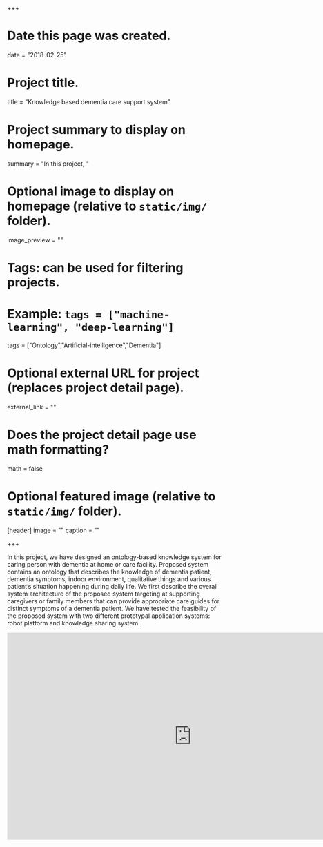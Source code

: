 +++
# Date this page was created.
date = "2018-02-25"

# Project title.
title = "Knowledge based dementia care support system"

# Project summary to display on homepage.
summary = "In this project, "

# Optional image to display on homepage (relative to `static/img/` folder).
image_preview = ""

# Tags: can be used for filtering projects.
# Example: `tags = ["machine-learning", "deep-learning"]`
tags = ["Ontology","Artificial-intelligence","Dementia"]

# Optional external URL for project (replaces project detail page).
external_link = ""

# Does the project detail page use math formatting?
math = false

# Optional featured image (relative to `static/img/` folder).
[header]
image = ""
caption = ""

+++

In this project, we have designed an ontology-based knowledge system for caring person with dementia at home or care facility. Proposed system contains an ontology that describes the knowledge of dementia patient, dementia symptoms, indoor environment, qualitative things and various patient’s situation happening during daily life. We first describe the overall system architecture of the proposed system targeting at supporting caregivers or family members that can provide appropriate care guides for distinct symptoms of a dementia patient. We have tested the feasibility of the proposed system with two different prototypal application systems: robot platform and knowledge sharing system.

<iframe width="854" height="480" src="https://www.youtube.com/embed/fd4qrVeuXf8?list=PLWZLLX6LmXbOZEw6IRKm0JsddqFQMgN3R" frameborder="0" allow="autoplay; encrypted-media" allowfullscreen></iframe>
